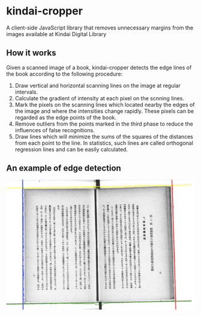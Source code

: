# kindai-cropper
A client-side JavaScript library that removes unnecessary margins from the images available at Kindai Digital Library 

## How it works
Given a scanned image of a book, kindai-cropper detects the edge lines of the book according to the following procedure:

1. Draw vertical and horizontal scanning lines on the image at regular intervals.
2. Calculate the gradient of intensity at each pixel on the scnning lines.
3. Mark the pixels on the scanning lines which located nearby the edges of the image and where the intensities change rapidly. These pixels can be regarded as the edge points of the book.
4. Remove outliers from the points marked in the third phase to reduce the influences of false recognitions.
5. Draw lines which will minimize the sums of the squares of the distances from each point to the line. In statistics, such lines are called orthogonal regression lines and can be easily calculated.

## An example of edge detection
![](https://raw.githubusercontent.com/yuta1984/kindai-cropper/master/sample.png)